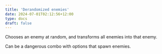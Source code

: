 ```yaml
---
title: 'Derandomized enemies'
date: 2024-07-01T02:12:56+12:00
type: docs
draft: false
---
```


Chooses an enemy at random, and transforms all enemies into that enemy.

Can be a dangerous combo with options that spawn enemies.
